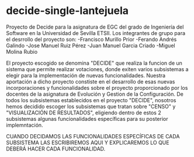 # decide-single-lantejuela
Proyecto de Decide para la asignatura de EGC del grado de Ingeniería del Software en la Universidad de Sevilla ETSII.
Los integrantes de grupo para el desrrollo del proyecto son:
      -Francisco Murillo Prior
      -Ferando Andrés Galindo
      -Jose Manuel Ruiz Pérez
      -Juan Manuel Garcia Criado
      -Miguel Molina Rubio
      
El proyecto escogido se denomina "DECIDE" que realiza la funcion de un sistema que permite realizar votaciones, donde exiten varios subsistemas a elegir para la implementación de nuevas funcionalidades. Nuestra aportación a dicho proyecto constiste en el desarrollo de esas nuevas incorporaciones y funcionalidades sobre el proyecto proporcionado por los docentes de la asignatura de Evolución y Gestion de la Configuración. De todos los subsistemas establecidos en el proyecto "DECIDE", nosotros hemos decidido escoger los subsistemas que tratan sobre "CENSO" y "VISUALIZACIÓN DE RESULTADOS", eligiendo dentro de estos 2 subsistemas algunas funcionalidades específicas para su posterior implemntación.

CUANDO DECIDAMOS LAS FUNCIONALIDADES ESPECÍFICAS DE CADA SUBSISTEMA LAS ESCRIBIREMOS AQUI Y EXPLICAREMOS LO QUE DEBERÁ HACER CADA FUNCIONALIDAD.
